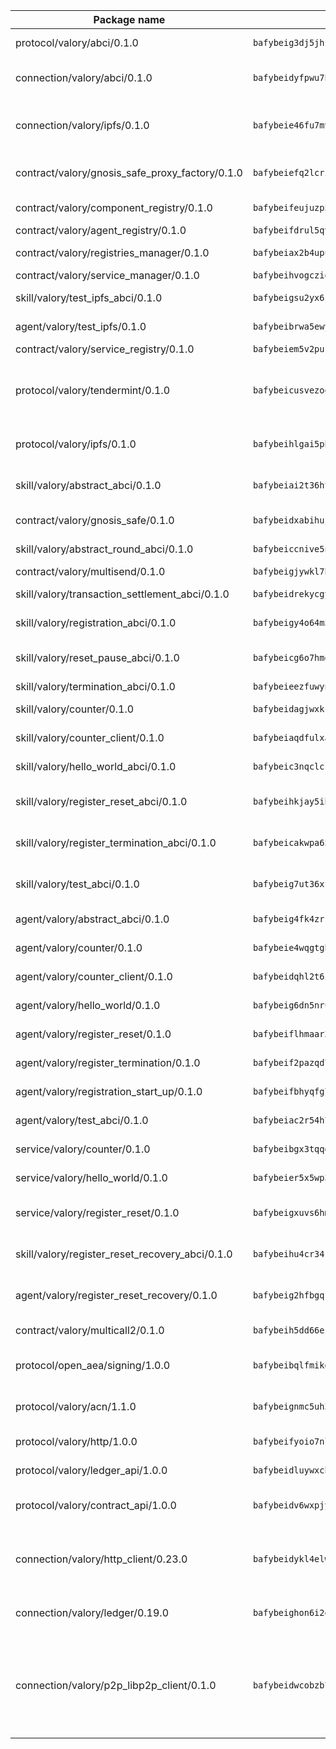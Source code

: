 | Package name                                                  | Package hash                                                  | Description                                                                                                                |
| ------------------------------------------------------------- | ------------------------------------------------------------- | -------------------------------------------------------------------------------------------------------------------------- |
| protocol/valory/abci/0.1.0                                    | `bafybeig3dj5jhsowlvg3t73kgobf6xn4nka7rkttakdb2gwsg5bp7rt7q4` | A protocol for ABCI requests and responses.                                                                                |
| connection/valory/abci/0.1.0                                  | `bafybeidyfpwu7hpanfj74zn6nkzmzoz2qharxfsnxzjr7bfldho2xzualu` | connection to wrap communication with an ABCI server.                                                                      |
| connection/valory/ipfs/0.1.0                                  | `bafybeie46fu7mv64q72dwzoxg77zbiv3pzsigzjk3rehjpm47cf3y77mha` | A connection responsible for uploading and downloading files from IPFS.                                                    |
| contract/valory/gnosis_safe_proxy_factory/0.1.0               | `bafybeiefq2lcrixbbqz5cji5vpnriydt4kfx5vvawg2vnmeadel2ar7yga` | Gnosis Safe proxy factory (GnosisSafeProxyFactory) contract                                                                |
| contract/valory/component_registry/0.1.0                      | `bafybeifeujuzp56zzdhyvxitnaakqetcqhbqr2x6jxnhj7ahzm7pb2y7uy` | Component registry contract                                                                                                |
| contract/valory/agent_registry/0.1.0                          | `bafybeifdrul5qvk5hj4ggy63ff3smt6wc4c67srnqxxfpbz3jsgbpuavgy` | Agent registry contract                                                                                                    |
| contract/valory/registries_manager/0.1.0                      | `bafybeiax2b4upu7uiea4otvc5jv3rnmnnb6g2bmb2jkrhqtuyjyylskt6i` | Registries Manager contract                                                                                                |
| contract/valory/service_manager/0.1.0                         | `bafybeihvogcziooqau7n22tejzan2baghjaodkb2u74i3aao7ffomk4aem` | Service Manager contract                                                                                                   |
| skill/valory/test_ipfs_abci/0.1.0                             | `bafybeigsu2yx6siwhccfjdaczoiujyqx5f7vcfa54y7igjpcjhh4aypare` | IPFS e2e testing application.                                                                                              |
| agent/valory/test_ipfs/0.1.0                                  | `bafybeibrwa5ewyes2wb47lmoiee4qainenf25daen5rwjhztzeqj6ffchq` | Agent for testing the ABCI connection.                                                                                     |
| contract/valory/service_registry/0.1.0                        | `bafybeiem5v2pukaklmhng3cckncdihs4shtwc4trejdrezt53lioejtk4u` | Service Registry contract                                                                                                  |
| protocol/valory/tendermint/0.1.0                              | `bafybeicusvezoqlmyt6iqomcbwaz3xkhk2qf3d56q5zprmj3xdxfy64k54` | A protocol for communication between two AEAs to share tendermint configuration details.                                   |
| protocol/valory/ipfs/0.1.0                                    | `bafybeihlgai5pbmkb6mjhvgy4gkql5uvpwvxbpdowczgz4ovxat6vajrq4` | A protocol specification for IPFS requests and responses.                                                                  |
| skill/valory/abstract_abci/0.1.0                              | `bafybeiai2t36ht3blisjneahv5almyfieqokl4auj2n43rj4k5chun2i44` | The abci skill provides a template of an ABCI application.                                                                 |
| contract/valory/gnosis_safe/0.1.0                             | `bafybeidxabihujlxvmnbf3tztjbwybyr5rlwjeniihnr5edfi6bpyjnevi` | Gnosis Safe (GnosisSafeL2) contract                                                                                        |
| skill/valory/abstract_round_abci/0.1.0                        | `bafybeiccnive5nfo46anrsgzdlmclv2gvn5b6oeqv73aubwfnxp4diunma` | abstract round-based ABCI application                                                                                      |
| contract/valory/multisend/0.1.0                               | `bafybeigjywkl7hydjsrkogob3xebj2ifhqwmfhhxoeyrndzhhxi5u6amey` | MultiSend contract                                                                                                         |
| skill/valory/transaction_settlement_abci/0.1.0                | `bafybeidrekycgytdinsvhkpmes7rpyzbwpn3mpy5bzn7j6zehu2ckw3gxi` | ABCI application for transaction settlement.                                                                               |
| skill/valory/registration_abci/0.1.0                          | `bafybeigy4o64m57skrwhgxckawctlkczxqmjrar4or2ff5nuk7fobf3sim` | ABCI application for common apps.                                                                                          |
| skill/valory/reset_pause_abci/0.1.0                           | `bafybeicg6o7hmexjnmvcnola7vpj6wd6vtle22adm5cmur7ajyahtz3h4m` | ABCI application for resetting and pausing app executions.                                                                 |
| skill/valory/termination_abci/0.1.0                           | `bafybeieezfuwynheznstqxjhnzlq5afgikrfisvo45o6pdeodqsm6vmx2a` | Termination skill.                                                                                                         |
| skill/valory/counter/0.1.0                                    | `bafybeidagjwxkcpeltlzk3azq4b4idaibyxxv4iouis7pupmdfosinhc44` | The ABCI Counter application example.                                                                                      |
| skill/valory/counter_client/0.1.0                             | `bafybeiaqdfulxamdshw7fykfkqvkpvjb5bnmhv7ffrjiwdi4ktiulklx6q` | A client for the ABCI counter application.                                                                                 |
| skill/valory/hello_world_abci/0.1.0                           | `bafybeic3nqclcsxtcqla7bb245hewfahl4rxwc5p6gfz5qjfxreweqkpz4` | Hello World ABCI application.                                                                                              |
| skill/valory/register_reset_abci/0.1.0                        | `bafybeihkjay5ihoyxebxm2cjzk5h7hdf5tywhgvoxiipcczjecxbg32cty` | ABCI application for dummy skill that registers and resets                                                                 |
| skill/valory/register_termination_abci/0.1.0                  | `bafybeicakwpa65qpr65fiqjvfggfhiczilvwnpbqsj7duj3pqpb3qd75ka` | ABCI application for dummy skill that registers and resets                                                                 |
| skill/valory/test_abci/0.1.0                                  | `bafybeig7ut36xf62opd3p3tq7gp777idlmowf5no3p543pmtya3gpy6wne` | ABCI application for testing the ABCI connection.                                                                          |
| agent/valory/abstract_abci/0.1.0                              | `bafybeig4fk4zrrtcpvngmtkkuackdkpss47ygtkt7uevpdv6vhusmfdyxm` | The abstract ABCI AEA - for testing purposes only.                                                                         |
| agent/valory/counter/0.1.0                                    | `bafybeie4wqgtgb5b22zkrk2waxv3fpf5imgx6odelaenmx3mlzyuiolm6i` | The ABCI Counter example as an AEA                                                                                         |
| agent/valory/counter_client/0.1.0                             | `bafybeidqhl2t6i4iiyqfbo5ijjhuxr74rbqe2yhzhgxda3bdqig52sr4cy` | The ABCI Counter example as an AEA                                                                                         |
| agent/valory/hello_world/0.1.0                                | `bafybeig6dn5nru7lwvympw4maqlcrb7h3446tvyon56gehdeuao5qkfbiu` | Hello World ABCI example.                                                                                                  |
| agent/valory/register_reset/0.1.0                             | `bafybeiflhmaar34c7c4oqvh7dmy25qiyyulnvtd6ytaalbnzuwwye464mq` | Register reset to replicate Tendermint issue.                                                                              |
| agent/valory/register_termination/0.1.0                       | `bafybeif2pazqd7kx3sy4zhyhcf4mszzf4jzbrlz2tc43xz3r24zh5wwb4m` | Register terminate to test the termination feature.                                                                        |
| agent/valory/registration_start_up/0.1.0                      | `bafybeifbhyqfg7jv2cogedgvj2asez37jrcmsqbme5bimjr5p5h2xta4te` | Registration start-up ABCI example.                                                                                        |
| agent/valory/test_abci/0.1.0                                  | `bafybeiac2r54h7y7j7hxcmka3ttk44eykemaxofukcyadthojctgwb6h2m` | Agent for testing the ABCI connection.                                                                                     |
| service/valory/counter/0.1.0                                  | `bafybeibgx3tqqdvgoq6zxpg2itot4veiuiesd4in6aeycmxacknax4gf4y` | A set of agents incrementing a counter                                                                                     |
| service/valory/hello_world/0.1.0                              | `bafybeier5x5wp3ouu32bh55znfrgxmtqm3ngcrragdz2cjyxq7v6fgcbom` | A simple demonstration of a simple ABCI application                                                                        |
| service/valory/register_reset/0.1.0                           | `bafybeigxuvs6hmoy2ra6dfjivkgqaunmill4fq6kze6hkegqbqrhvjsnwe` | Test and debug tendermint reset mechanism.                                                                                 |
| skill/valory/register_reset_recovery_abci/0.1.0               | `bafybeihu4cr34km2muad3yvqr4naga7qkbsau5zpedxoujp7us7r76sxgu` | ABCI application for dummy skill that registers and resets                                                                 |
| agent/valory/register_reset_recovery/0.1.0                    | `bafybeig2hfbgqr6mjza6vnq3xioxwvcv4rjg75y4cvuhohfudqpad5oahi` | Agent to showcase hard reset as a recovery mechanism.                                                                      |
| contract/valory/multicall2/0.1.0                              | `bafybeih5dd66eslm7rvcewoo6wqwu2flpo7zjygr4zvldfkicoqjq5nhpi` | The MakerDAO multicall2 contract.                                                                                          |
| protocol/open_aea/signing/1.0.0                               | `bafybeibqlfmikg5hk4phzak6gqzhpkt6akckx7xppbp53mvwt6r73h7tk4` | A protocol for communication between skills and decision maker.                                                            |
| protocol/valory/acn/1.1.0                                     | `bafybeignmc5uh3vgpuckljcj2tgg7hdqyytkm6m5b6v6mxtazdcvubibva` | The protocol used for envelope delivery on the ACN.                                                                        |
| protocol/valory/http/1.0.0                                    | `bafybeifyoio7nlh5zzyn5yz7krkou56l22to3cwg7gw5v5o3vxwklibhty` | A protocol for HTTP requests and responses.                                                                                |
| protocol/valory/ledger_api/1.0.0                              | `bafybeidluywxchkacc7cz65nktqjg3y2vzzp43sw5hdhnvvonozogrmfie` | A protocol for ledger APIs requests and responses.                                                                         |
| protocol/valory/contract_api/1.0.0                            | `bafybeidv6wxpjyb2sdyibnmmum45et4zcla6tl63bnol6ztyoqvpl4spmy` | A protocol for contract APIs requests and responses.                                                                       |
| connection/valory/http_client/0.23.0                          | `bafybeidykl4elwbcjkqn32wt5h4h7tlpeqovrcq3c5bcplt6nhpznhgczi` | The HTTP_client connection that wraps a web-based client connecting to a RESTful API specification.                        |
| connection/valory/ledger/0.19.0                               | `bafybeighon6i2qfl2xrg7t3lbdzlkyo4v2a7ayvwso7m5w7pf2hvjfs2ma` | A connection to interact with any ledger API and contract API.                                                             |
| connection/valory/p2p_libp2p_client/0.1.0                     | `bafybeidwcobzb7ut3efegoedad7jfckvt2n6prcmd4g7xnkm6hp6aafrva` | The libp2p client connection implements a tcp connection to a running libp2p node as a traffic delegate to send/receive envelopes to/from agents in the DHT. |
